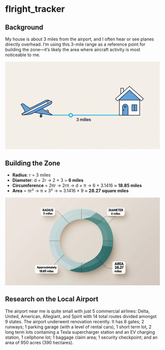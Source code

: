 # flright_tracker
## Background
My house is about 3 miles from the airport, and I often hear or see planes directly overhead. I’m using this 3-mile range as a reference point for building the zone—it’s likely the area where aircraft activity is most noticeable to me. 

![image](Media/distance_to_airport.png)


## Building the Zone

- **Radius**: r = 3 miles
- **Diameter**: d = 2r -> 2 × 3 = **6 miles**
- **Circumference** = 2πr -> 2rπ -> d × π  -> 6 × 3.1416 ≈ **18.85 miles**
- **Area** = πr² -> π × 3² -> ≈ 3.1416 × 9 ≈ **28.27 square miles**

![image](Media/zone.png)

## Research on the Local Airport
The airport near me is quite small with just 5 commercial airlines: Delta, United, American, Allegiant, and Spirit with 14 total routes divided amongst 9 states. The airport underwent renovation recently. It has 8 gates; 2 runways; 1 parking garage (with a level of rental cars), 1 short term lot, 2 long term lots containing a Tesla supercharger station and an EV charging station, 1 cellphone lot; 1 baggage claim area; 1 security checkpoint; and an area of 950 acres (390 hectares).